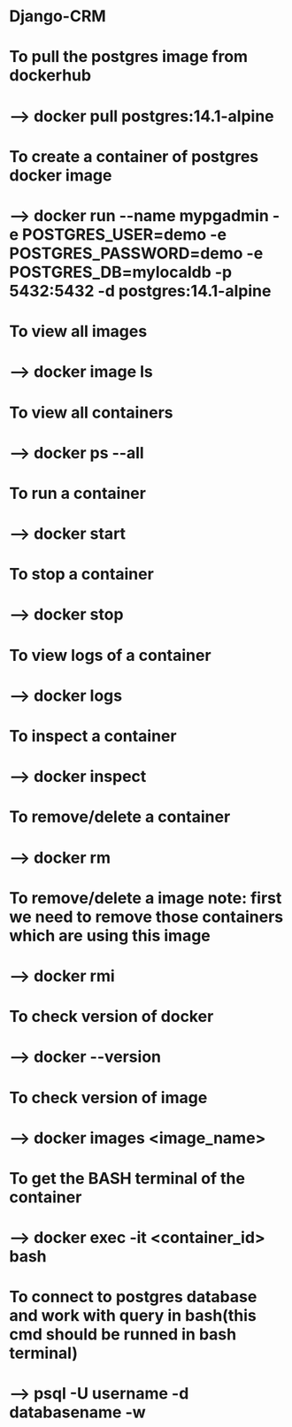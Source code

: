 # Django-CRM

# To pull the postgres image from dockerhub
# --> docker pull postgres:14.1-alpine
# To create a container of postgres docker image 
# --> docker run --name mypgadmin -e POSTGRES_USER=demo -e POSTGRES_PASSWORD=demo -e POSTGRES_DB=mylocaldb -p 5432:5432 -d postgres:14.1-alpine
# To view all images
# --> docker image ls
# To view all containers
# --> docker ps --all
# To run a container 
# --> docker start <container-id>
# To stop a container
# --> docker stop <container-id>
# To view logs of  a container
# --> docker logs <container-id>
# To inspect a container
# --> docker inspect <container-id>
# To remove/delete a container
# --> docker rm <container-id>
# To remove/delete a image note: first we need to remove those containers which are using this image
# --> docker rmi <image-id>
# To check version of docker
# --> docker --version
# To check version of image
# --> docker images <image_name>
# To get the BASH terminal of the container
# --> docker exec -it <container_id> bash
# To connect to postgres database and work with query in bash(this cmd should be runned in bash terminal)
# --> psql -U username -d databasename -w


